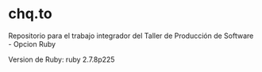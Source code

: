 # chq.to
Repositorio para el trabajo integrador del Taller de Producción de Software - Opcion Ruby

Version de Ruby: ruby 2.7.8p225 